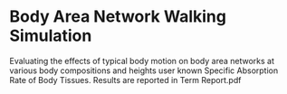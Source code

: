 # Body Area Network Walking Simulation
Evaluating the effects of typical body motion on body area networks at various body compositions and heights user known Specific Absorption Rate of Body Tissues. Results are reported in Term Report.pdf
